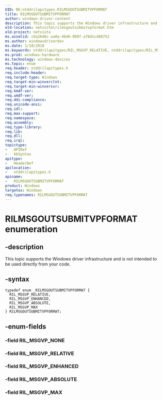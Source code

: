 ```yaml
---
UID: NE:ntddrilapitypes.RILMSGOUTSUBMITVPFORMAT
title: RILMSGOUTSUBMITVPFORMAT
author: windows-driver-content
description: This topic supports the Windows driver infrastructure and is not intended to be used directly from your code.
old-location: netvista\rilmsgoutsubmitvpformat.htm
old-project: netvista
ms.assetid: c0a2646c-aa0a-4946-999f-a78d1c488752
ms.author: windowsdriverdev
ms.date: 1/18/2018
ms.keywords: ntddrilapitypes/RIL_MSGVP_RELATIVE, ntddrilapitypes/RIL_MSGVP_MAX, RIL_MSGVP_MAX, RIL_MSGVP_RELATIVE, ntddrilapitypes/RIL_MSGVP_ABSOLUTE, netvista.rilmsgoutsubmitvpformat, RIL_MSGVP_ENHANCED, RILMSGOUTSUBMITVPFORMAT enumeration [Network Drivers Starting with Windows Vista], RIL_MSGVP_ABSOLUTE, RILMSGOUTSUBMITVPFORMAT, ntddrilapitypes/RIL_MSGVP_ENHANCED, ntddrilapitypes/RILMSGOUTSUBMITVPFORMAT
ms.prod: windows-hardware
ms.technology: windows-devices
ms.topic: enum
req.header: ntddrilapitypes.h
req.include-header: 
req.target-type: Windows
req.target-min-winverclnt: 
req.target-min-winversvr: 
req.kmdf-ver: 
req.umdf-ver: 
req.ddi-compliance: 
req.unicode-ansi: 
req.idl: 
req.max-support: 
req.namespace: 
req.assembly: 
req.type-library: 
req.lib: 
req.dll: 
req.irql: 
topictype:
-	APIRef
-	kbSyntax
apitype:
-	HeaderDef
apilocation:
-	ntddrilapitypes.h
apiname:
-	RILMSGOUTSUBMITVPFORMAT
product: Windows
targetos: Windows
req.typenames: RILMSGOUTSUBMITVPFORMAT
---
```


# RILMSGOUTSUBMITVPFORMAT enumeration


## -description


This topic supports the Windows driver infrastructure and is not intended to be used directly from your code.


## -syntax


````
typedef enum _RILMSGOUTSUBMITVPFORMAT { 
  RIL_MSGVP_RELATIVE,
  RIL_MSGVP_ENHANCED,
  RIL_MSGVP_ABSOLUTE,
  RIL_MSGVP_MAX
} RILMSGOUTSUBMITVPFORMAT;
````


## -enum-fields




### -field RIL_MSGVP_NONE



### -field RIL_MSGVP_RELATIVE



### -field RIL_MSGVP_ENHANCED



### -field RIL_MSGVP_ABSOLUTE



### -field RIL_MSGVP_MAX


